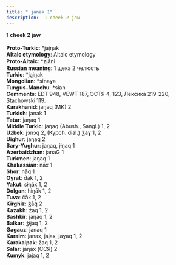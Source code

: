 ```yaml
---
title: " janak 1"
description:  1 cheek 2 jaw
---
```

<strong> 1 cheek 2 jaw</strong><br><br>
<strong>Proto-Turkic</strong>:  *jạjŋak<br>
<strong>Altaic etymology</strong>:  Altaic etymology<br>
<strong> Proto-Altaic</strong>:  *zi̯ā̀ni<br>
<strong>Russian meaning</strong>:  1 щека 2 челюсть<br>
<strong>Turkic</strong>:  *jạjŋak<br>
<strong>Mongolian</strong>:  *sinaɣa<br>
<strong>Tungus-Manchu</strong>:  *sian<br>
<strong>Comments</strong>:  EDT 948, VEWT 187, ЭСТЯ 4, 123, Лексика 219-220, Stachowski 119.<br>
<strong>Karakhanid</strong>:  jaŋaq (MK) 2<br>
<strong>Turkish</strong>:  janak 1<br>
<strong>Tatar</strong>:  jaŋaq 1<br>
<strong>Middle Turkic</strong>:  jaŋaq (Abush., Sangl.) 1, 2<br>
<strong>Uzbek</strong>:  jɔnɔq 2, (Kypch. dial.) ǯaɣ 1, 2<br>
<strong>Uighur</strong>:  jaŋaq 2<br>
<strong>Sary-Yughur</strong>:  jaŋaq, jɨŋaq 1<br>
<strong>Azerbaidzhan</strong>:  janaG 1<br>
<strong>Turkmen</strong>:  jaŋaq 1<br>
<strong>Khakassian</strong>:  nāx 1<br>
<strong>Shor</strong>:  nāq 1<br>
<strong>Oyrat</strong>:  d́āk 1, 2<br>
<strong>Yakut</strong>:  sɨŋāx 1, 2<br>
<strong>Dolgan</strong>:  hɨŋāk 1, 2<br>
<strong>Tuva</strong>:  čāk 1, 2<br>
<strong>Kirghiz</strong>:  ǯāq 2<br>
<strong>Kazakh</strong>:  žaq 1, 2<br>
<strong>Bashkir</strong>:  jaŋaq 1, 2<br>
<strong>Balkar</strong>:  ǯɨjaq 1, 2<br>
<strong>Gagauz</strong>:  janaq 1<br>
<strong>Karaim</strong>:  janax, jajax, jaɣaq 1, 2<br>
<strong>Karakalpak</strong>:  žaq 1, 2<br>
<strong>Salar</strong>:  jaŋax (ССЯ) 2<br>
<strong>Kumyk</strong>:  jajaq 1, 2<br>


